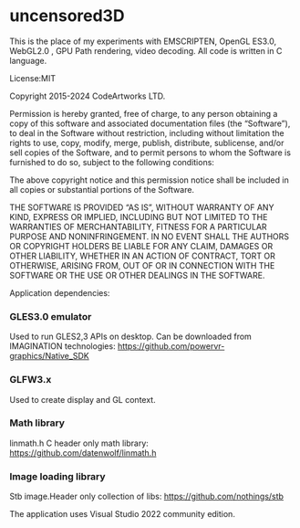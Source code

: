 # uncensored3D

This is the place of my experiments with EMSCRIPTEN, OpenGL ES3.0, WebGL2.0 ,
GPU Path rendering, video decoding. All code is written in C language.

License:MIT

Copyright 2015-2024 CodeArtworks LTD.

Permission is hereby granted, free of charge, to any person obtaining a copy of this software and associated documentation files (the “Software”), to deal in the Software without restriction, including without limitation the rights to use, copy, modify, merge, publish, distribute, sublicense, and/or sell copies of the Software, and to permit persons to whom the Software is furnished to do so, subject to the following conditions:

The above copyright notice and this permission notice shall be included in all copies or substantial portions of the Software.

THE SOFTWARE IS PROVIDED “AS IS”, WITHOUT WARRANTY OF ANY KIND, EXPRESS OR IMPLIED, INCLUDING BUT NOT LIMITED TO THE WARRANTIES OF MERCHANTABILITY, FITNESS FOR A PARTICULAR PURPOSE AND NONINFRINGEMENT. IN NO EVENT SHALL THE AUTHORS OR COPYRIGHT HOLDERS BE LIABLE FOR ANY CLAIM, DAMAGES OR OTHER LIABILITY, WHETHER IN AN ACTION OF CONTRACT, TORT OR OTHERWISE, ARISING FROM, OUT OF OR IN CONNECTION WITH THE SOFTWARE OR THE USE OR OTHER DEALINGS IN THE SOFTWARE.

 

Application dependencies:

### GLES3.0 emulator 
Used to run GLES2,3 APIs on desktop.
Can be downloaded from IMAGINATION technologies:
https://github.com/powervr-graphics/Native_SDK

### GLFW3.x 
Used to create display and GL context.

### Math library 
linmath.h  C header only math library:
https://github.com/datenwolf/linmath.h

### Image loading library 
Stb image.Header only collection of libs:
https://github.com/nothings/stb


The application uses Visual Studio 2022 community edition.






